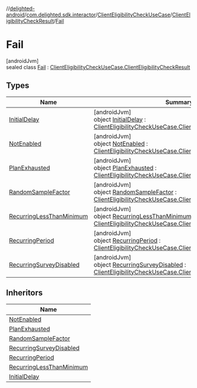 //[delighted-android](../../../../../index.md)/[com.delighted.sdk.interactor](../../../index.md)/[ClientEligibilityCheckUseCase](../../index.md)/[ClientEligibilityCheckResult](../index.md)/[Fail](index.md)

# Fail

[androidJvm]\
sealed class [Fail](index.md) : [ClientEligibilityCheckUseCase.ClientEligibilityCheckResult](../index.md)

## Types

| Name | Summary |
|---|---|
| [InitialDelay](-initial-delay/index.md) | [androidJvm]<br>object [InitialDelay](-initial-delay/index.md) : [ClientEligibilityCheckUseCase.ClientEligibilityCheckResult.Fail](index.md) |
| [NotEnabled](-not-enabled/index.md) | [androidJvm]<br>object [NotEnabled](-not-enabled/index.md) : [ClientEligibilityCheckUseCase.ClientEligibilityCheckResult.Fail](index.md) |
| [PlanExhausted](-plan-exhausted/index.md) | [androidJvm]<br>object [PlanExhausted](-plan-exhausted/index.md) : [ClientEligibilityCheckUseCase.ClientEligibilityCheckResult.Fail](index.md) |
| [RandomSampleFactor](-random-sample-factor/index.md) | [androidJvm]<br>object [RandomSampleFactor](-random-sample-factor/index.md) : [ClientEligibilityCheckUseCase.ClientEligibilityCheckResult.Fail](index.md) |
| [RecurringLessThanMinimum](-recurring-less-than-minimum/index.md) | [androidJvm]<br>object [RecurringLessThanMinimum](-recurring-less-than-minimum/index.md) : [ClientEligibilityCheckUseCase.ClientEligibilityCheckResult.Fail](index.md) |
| [RecurringPeriod](-recurring-period/index.md) | [androidJvm]<br>object [RecurringPeriod](-recurring-period/index.md) : [ClientEligibilityCheckUseCase.ClientEligibilityCheckResult.Fail](index.md) |
| [RecurringSurveyDisabled](-recurring-survey-disabled/index.md) | [androidJvm]<br>object [RecurringSurveyDisabled](-recurring-survey-disabled/index.md) : [ClientEligibilityCheckUseCase.ClientEligibilityCheckResult.Fail](index.md) |

## Inheritors

| Name |
|---|
| [NotEnabled](-not-enabled/index.md) |
| [PlanExhausted](-plan-exhausted/index.md) |
| [RandomSampleFactor](-random-sample-factor/index.md) |
| [RecurringSurveyDisabled](-recurring-survey-disabled/index.md) |
| [RecurringPeriod](-recurring-period/index.md) |
| [RecurringLessThanMinimum](-recurring-less-than-minimum/index.md) |
| [InitialDelay](-initial-delay/index.md) |
